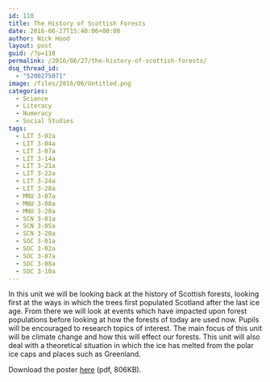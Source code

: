 ```yaml
---
id: 110
title: The History of Scottish Forests
date: 2016-06-27T15:40:06+00:00
author: Nick Hood
layout: post
guid: /?p=110
permalink: /2016/06/27/the-history-of-scottish-forests/
dsq_thread_id:
  - "5200275071"
image: /files/2016/06/Untitled.png
categories:
  - Science
  - Literacy
  - Numeracy
  - Social Studies
tags:
  - LIT 3-02a
  - LIT 3-04a
  - LIT 3-07a
  - LIT 3-14a
  - LIT 3-21a
  - LIT 3-22a
  - LIT 3-24a
  - LIT 3-28a
  - MNU 3-07a
  - MNU 3-08a
  - MNU 3-20a
  - SCN 3-01a
  - SCN 3-05a
  - SCN 3-20a
  - SOC 3-01a
  - SOC 3-02a
  - SOC 3-07a
  - SOC 3-08a
  - SOC 3-10a
---
```

In this unit we will be looking back at the history of Scottish forests, looking first at the ways in which the trees first populated Scotland after the last ice age. From there we will look at events which have impacted upon forest populations before looking at how the forests of today are used now. Pupils will be encouraged to research topics of interest. The main focus of this unit will be climate change and how this will effect our forests. This unit will also deal with a theoretical situation in which the ice has melted from the polar ice caps and places such as Greenland.

Download the poster <a href="/files/2016/06/GS1tasks.pdf">here</a> (pdf, 806KB).
